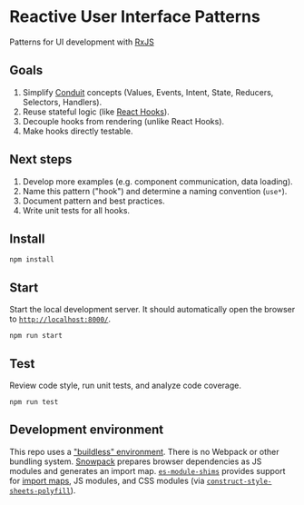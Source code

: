 # Reactive User Interface Patterns

Patterns for UI development with [RxJS](https://github.com/ReactiveX/rxjs)

## Goals

1. Simplify [Conduit](https://github.com/indiana-university/conduit) concepts (Values, Events, Intent, State, Reducers, Selectors, Handlers).
2. Reuse stateful logic (like [React Hooks](https://reactjs.org/docs/hooks-intro.html)).
3. Decouple hooks from rendering (unlike React Hooks).
4. Make hooks directly testable.

## Next steps

1. Develop more examples (e.g. component communication, data loading).
2. Name this pattern ("hook") and determine a naming convention (`use*`).
3. Document pattern and best practices.
4. Write unit tests for all hooks.

## Install

```
npm install
```

## Start

Start the local development server. It should automatically open the browser to [`http://localhost:8000/`](http://localhost:8000/).

```
npm run start
```

## Test

Review code style, run unit tests, and analyze code coverage.

```
npm run test
```

## Development environment

This repo uses a ["buildless" environment](https://dev.to/open-wc/on-the-bleeding-edge-3cb8). There is no Webpack or other bundling system. [Snowpack](https://www.snowpack.dev/) prepares browser dependencies as JS modules and generates an import map. [`es-module-shims`](https://github.com/guybedford/es-module-shims) provides support for [import maps](https://github.com/WICG/import-maps), JS modules, and CSS modules (via [`construct-style-sheets-polyfill`](https://github.com/calebdwilliams/construct-style-sheets)).
